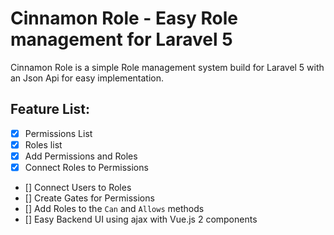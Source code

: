 # Cinnamon Role - Easy Role management for Laravel 5

Cinnamon Role is a simple Role management system build for Laravel 5 with an Json Api for easy implementation.


## Feature List:
- [x] Permissions List
- [x] Roles list
- [x] Add Permissions and Roles
- [x] Connect Roles to Permissions
- [] Connect Users to Roles
- [] Create Gates for Permissions
- [] Add Roles to the `Can` and `Allows` methods
- [] Easy Backend UI using ajax with Vue.js 2 components
